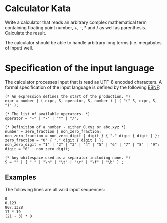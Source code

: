 # Calculator Kata

Write a calculator that reads an arbitrary complex mathematical term containing
floating point number, +, -, * and / as well as parenthesis. Calculate the result.

The calculator should be able to handle arbitrary long terms (i.e. megabytes of
input) well.

# Specification of the input language

The calculator processes input that is read as UTF-8 encoded characters. A 
formal specification of the input language is defined by the following [EBNF]:

```ebnf
(* An expression defines the start of the production. *)
expr = number | ( expr, S, operator, S, number ) | ( "(" S, expr, S, ")" );

(* The list of available operators. *)
operator = "+" | "-" | "*" | "/";

(* Definition of a number - either 0.xyz or abc.xyz *)
number = zero_fraction | non_zero_fraction;
non_zero_fraction = non_zero_digit { digit } { "." digit { digit } };
zero_fraction = "0" { "." digit { digit } };
non_zero_digit = "1" | "2" | "3" | "4" | "5" | "6" | "7" | "8" | "9";
digit = "0" | non_zero_digit;

(* Any whitespace used as a separator including none. *)
S = "" | { " " | "\n" | "\t" | "\r" | "\f" | "\b" } ;
```

## Examples

The following lines are all valid input sequences:

```
0
0.123
807.1328
17 * 19
(21 - 3) * 8
```

[EBNF]: https://en.wikipedia.org/wiki/Extended_Backus–Naur_form